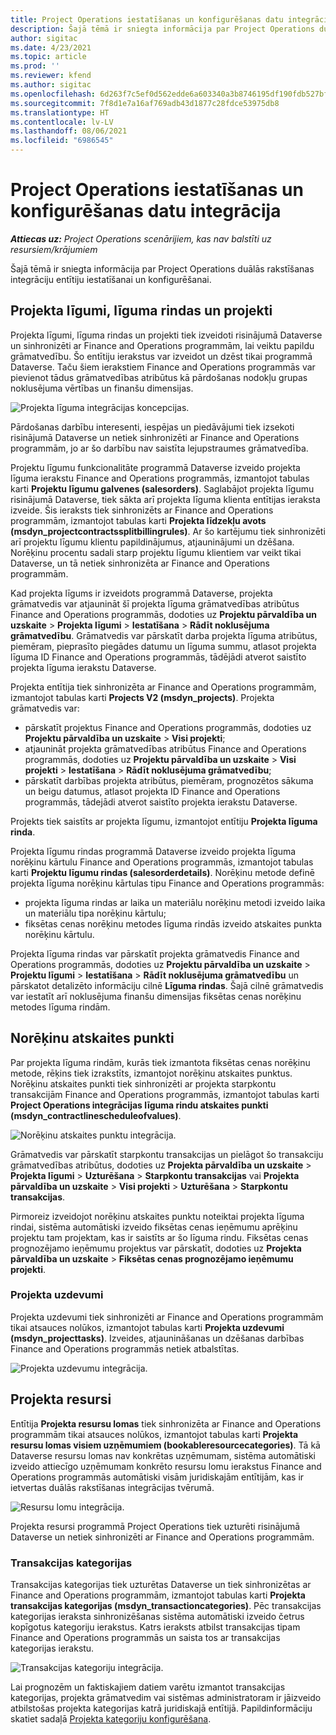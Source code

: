 ```yaml
---
title: Project Operations iestatīšanas un konfigurēšanas datu integrācija
description: Šajā tēmā ir sniegta informācija par Project Operations duālās rakstīšanas karšu iestatīšanu un konfigurēšanu.
author: sigitac
ms.date: 4/23/2021
ms.topic: article
ms.prod: ''
ms.reviewer: kfend
ms.author: sigitac
ms.openlocfilehash: 6d263f7c5ef0d562edde6a603340a3b8746195df190fdb527bfa40297f68eed2
ms.sourcegitcommit: 7f8d1e7a16af769adb43d1877c28fdce53975db8
ms.translationtype: HT
ms.contentlocale: lv-LV
ms.lasthandoff: 08/06/2021
ms.locfileid: "6986545"
---
```

# <a name="project-operations-setup-and-configuration-data-integration"></a>Project Operations iestatīšanas un konfigurēšanas datu integrācija

_**Attiecas uz:** Project Operations scenārijiem, kas nav balstīti uz resursiem/krājumiem_

Šajā tēmā ir sniegta informācija par Project Operations duālās rakstīšanas integrāciju entītiju iestatīšanai un konfigurēšanai.

## <a name="project-contracts-contract-lines-and-projects"></a>Projekta līgumi, līguma rindas un projekti

Projekta līgumi, līguma rindas un projekti tiek izveidoti risinājumā Dataverse un sinhronizēti ar Finance and Operations programmām, lai veiktu papildu grāmatvedību. Šo entītiju ierakstus var izveidot un dzēst tikai programmā Dataverse. Taču šiem ierakstiem Finance and Operations programmās var pievienot tādus grāmatvedības atribūtus kā pārdošanas nodokļu grupas noklusējuma vērtības un finanšu dimensijas.

  ![Projekta līguma integrācijas koncepcijas.](./media/1ProjectContract.jpg)

Pārdošanas darbību interesenti, iespējas un piedāvājumi tiek izsekoti risinājumā Dataverse un netiek sinhronizēti ar Finance and Operations programmām, jo ar šo darbību nav saistīta lejupstraumes grāmatvedība.

Projektu līgumu funkcionalitāte programmā Dataverse izveido projekta līguma ierakstu Finance and Operations programmās, izmantojot tabulas karti **Projektu līgumu galvenes (salesorders)**. Saglabājot projekta līgumu risinājumā Dataverse, tiek sākta arī projekta līguma klienta entītijas ieraksta izveide. Šis ieraksts tiek sinhronizēts ar Finance and Operations programmām, izmantojot tabulas karti **Projekta līdzekļu avots (msdyn\_projectcontractssplitbillingrules)**. Ar šo kartējumu tiek sinhronizēti arī projektu līgumu klientu papildinājumus, atjauninājumi un dzēšana. Norēķinu procentu sadali starp projektu līgumu klientiem var veikt tikai Dataverse, un tā netiek sinhronizēta ar Finance and Operations programmām.

Kad projekta līgums ir izveidots programmā Dataverse, projekta grāmatvedis var atjaunināt šī projekta līguma grāmatvedības atribūtus Finance and Operations programmās, dodoties uz **Projektu pārvaldība un uzskaite** > **Projekta līgumi** > **Iestatīšana** > **Rādīt noklusējuma grāmatvedību**. Grāmatvedis var pārskatīt darba projekta līguma atribūtus, piemēram, pieprasīto piegādes datumu un līguma summu, atlasot projekta līguma ID Finance and Operations programmās, tādējādi atverot saistīto projekta līguma ierakstu Dataverse.

Projekta entītija tiek sinhronizēta ar Finance and Operations programmām, izmantojot tabulas karti **Projects V2 (msdyn\_projects)**. Projekta grāmatvedis var:

  - pārskatīt projektus Finance and Operations programmās, dodoties uz **Projektu pārvaldība un uzskaite** > **Visi projekti**; 
  - atjaunināt projekta grāmatvedības atribūtus Finance and Operations programmās, dodoties uz **Projektu pārvaldība un uzskaite** > **Visi projekti** > **Iestatīšana** > **Rādīt noklusējuma grāmatvedību**;  
  - pārskatīt darbības projekta atribūtus, piemēram, prognozētos sākuma un beigu datumus, atlasot projekta ID Finance and Operations programmās, tādejādi atverot saistīto projekta ierakstu Dataverse.

Projekts tiek saistīts ar projekta līgumu, izmantojot entītiju **Projekta līguma rinda**.

Projekta līgumu rindas programmā Dataverse izveido projekta līguma norēķinu kārtulu Finance and Operations programmās, izmantojot tabulas karti **Projektu līgumu rindas (salesorderdetails)**. Norēķinu metode definē projekta līguma norēķinu kārtulas tipu Finance and Operations programmās:

  - projekta līguma rindas ar laika un materiālu norēķinu metodi izveido laika un materiālu tipa norēķinu kārtulu;
  - fiksētas cenas norēķinu metodes līguma rindās izveido atskaites punkta norēķinu kārtulu.

Projekta līguma rindas var pārskatīt projekta grāmatvedis Finance and Operations programmās, dodoties uz **Projektu pārvaldība un uzskaite** > **Projektu līgumi** > **Iestatīšana** > **Rādīt noklusējuma grāmatvedību** un pārskatot detalizēto informāciju cilnē **Līguma rindas**. Šajā cilnē grāmatvedis var iestatīt arī noklusējuma finanšu dimensijas fiksētas cenas norēķinu metodes līguma rindām.

## <a name="billing-milestones"></a>Norēķinu atskaites punkti

Par projekta līguma rindām, kurās tiek izmantota fiksētas cenas norēķinu metode, rēķins tiek izrakstīts, izmantojot norēķinu atskaites punktus. Norēķinu atskaites punkti tiek sinhronizēti ar projekta starpkontu transakcijām Finance and Operations programmās, izmantojot tabulas karti **Project Operations integrācijas līguma rindu atskaites punkti (msdyn\_contractlinescheduleofvalues)**.

  ![Norēķinu atskaites punktu integrācija.](./media/2Milestones.jpg)

Grāmatvedis var pārskatīt starpkontu transakcijas un pielāgot šo transakciju grāmatvedības atribūtus, dodoties uz **Projekta pārvaldība un uzskaite** > **Projekta līgumi** > **Uzturēšana** > **Starpkontu transakcijas** vai **Projekta pārvaldība un uzskaite** > **Visi projekti** > **Uzturēšana** > **Starpkontu transakcijas**.

Pirmoreiz izveidojot norēķinu atskaites punktu noteiktai projekta līguma rindai, sistēma automātiski izveido fiksētas cenas ieņēmumu aprēķinu projektu tam projektam, kas ir saistīts ar šo līguma rindu. Fiksētas cenas prognozējamo ieņēmumu projektus var pārskatīt, dodoties uz **Projekta pārvaldība un uzskaite** > **Fiksētas cenas prognozējamo ieņēmumu projekti**.

### <a name="project-tasks"></a>Projekta uzdevumi

Projekta uzdevumi tiek sinhronizēti ar Finance and Operations programmām tikai atsauces nolūkos, izmantojot tabulas karti **Projekta uzdevumi (msdyn\_projecttasks)**. Izveides, atjaunināšanas un dzēšanas darbības Finance and Operations programmās netiek atbalstītas.

  ![Projekta uzdevumu integrācija.](./media/3Tasks.jpg)

## <a name="project-resources"></a>Projekta resursi

Entītija **Projekta resursu lomas** tiek sinhronizēta ar Finance and Operations programmām tikai atsauces nolūkos, izmantojot tabulas karti **Projekta resursu lomas visiem uzņēmumiem (bookableresourcecategories)**. Tā kā Dataverse resursu lomas nav konkrētas uzņēmumam, sistēma automātiski izveido attiecīgo uzņēmumam konkrēto resursu lomu ierakstus Finance and Operations programmās automātiski visām juridiskajām entītijām, kas ir ietvertas duālās rakstīšanas integrācijas tvērumā.

![Resursu lomu integrācija.](./media/5Resources.jpg)

Projekta resursi programmā Project Operations tiek uzturēti risinājumā Dataverse un netiek sinhronizēti ar Finance and Operations programmām.

### <a name="transaction-categories"></a>Transakcijas kategorijas

Transakcijas kategorijas tiek uzturētas Dataverse un tiek sinhronizētas ar Finance and Operations programmām, izmantojot tabulas karti **Projekta transakcijas kategorijas (msdyn\_transactioncategories)**. Pēc transakcijas kategorijas ieraksta sinhronizēšanas sistēma automātiski izveido četrus kopīgotus kategoriju ierakstus. Katrs ieraksts atbilst transakcijas tipam Finance and Operations programmās un saista tos ar transakcijas kategorijas ierakstu.

![Transakcijas kategoriju integrācija.](./media/4TransactionCategories.jpg)

Lai prognozēm un faktiskajiem datiem varētu izmantot transakcijas kategorijas, projekta grāmatvedim vai sistēmas administratoram ir jāizveido atbilstošas projekta kategorijas katrā juridiskajā entītijā. Papildinformāciju skatiet sadaļā [Projekta kategoriju konfigurēšana](../project-accounting/configure-project-categories.md).

